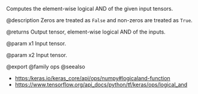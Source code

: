 Computes the element-wise logical AND of the given input tensors.

@description
Zeros are treated as `False` and non-zeros are treated as `True`.

@returns
    Output tensor, element-wise logical AND of the inputs.

@param x1
Input tensor.

@param x2
Input tensor.

@export
@family ops
@seealso
+ <https:/keras.io/keras_core/api/ops/numpy#logicaland-function>
+ <https://www.tensorflow.org/api_docs/python/tf/keras/ops/logical_and>
